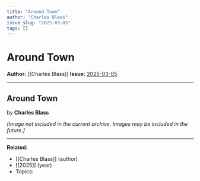 ```yaml
---
title: "Around Town"
author: "Charles Blass"
issue_slug: "2025-03-05"
tags: []
---
```


# Around Town

**Author:** [[Charles Blass]]
**Issue:** [2025-03-05](https://plex.collectivesensecommons.org/2025-03-05/)

---

## Around Town
by **Charles Blass**

*[Image not included in the current archive. Images may be included in the future.]*

---

**Related:**
- [[Charles Blass]] (author)
- [[2025]] (year)
- Topics: 

